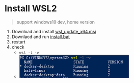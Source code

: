# Install WSL2
> support windows10 dev, home version

1. Download and install [wsl_update_x64.msi](https://wslstorestorage.blob.core.windows.net/wslblob/wsl_update_x64.msi)
2. Downlaod and run [install.bat](https://raw.githubusercontent.com/twfb/install-wsl2/main/install.bat)
3. restart
4. check
    - `wsl -l -v`
    - ![](./result.png)

